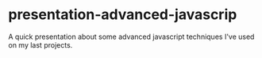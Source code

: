 # presentation-advanced-javascrip
A quick presentation about some advanced javascript techniques I've used on my last projects.